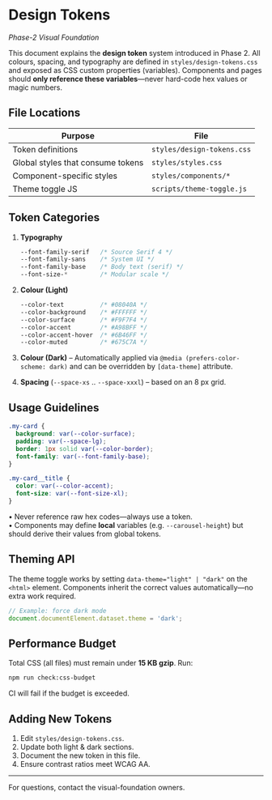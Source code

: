 # Design Tokens

_Phase-2 Visual Foundation_

This document explains the **design token** system introduced in Phase 2. All colours, spacing, and typography are defined in `styles/design-tokens.css` and exposed as CSS custom properties (variables). Components and pages should **only reference these variables**—never hard-code hex values or magic numbers.

## File Locations

| Purpose | File |
|---------|------|
| Token definitions | `styles/design-tokens.css` |
| Global styles that consume tokens | `styles/styles.css` |
| Component-specific styles | `styles/components/*` |
| Theme toggle JS | `scripts/theme-toggle.js` |

## Token Categories

1. **Typography**  
   ```css
   --font-family-serif   /* Source Serif 4 */
   --font-family-sans    /* System UI */
   --font-family-base    /* Body text (serif) */
   --font-size-*         /* Modular scale */
   ```

2. **Colour (Light)**  
   ```css
   --color-text          /* #08040A */
   --color-background    /* #FFFFFF */
   --color-surface       /* #F9F7F4 */
   --color-accent        /* #A98BFF */
   --color-accent-hover  /* #6B46FF */
   --color-muted         /* #675C7A */
   ```

3. **Colour (Dark)** – Automatically applied via `@media (prefers-color-scheme: dark)` and can be overridden by `[data-theme]` attribute.

4. **Spacing**  (`--space-xs` .. `--space-xxxl`) – based on an 8 px grid.

## Usage Guidelines

```css
.my-card {
  background: var(--color-surface);
  padding: var(--space-lg);
  border: 1px solid var(--color-border);
  font-family: var(--font-family-base);
}

.my-card__title {
  color: var(--color-accent);
  font-size: var(--font-size-xl);
}
```

• Never reference raw hex codes—always use a token.  
• Components may define **local** variables (e.g. `--carousel-height`) but should derive their values from global tokens.

## Theming API

The theme toggle works by setting `data-theme="light" | "dark"` on the `<html>` element. Components inherit the correct values automatically—no extra work required.

```js
// Example: force dark mode
document.documentElement.dataset.theme = 'dark';
```

## Performance Budget

Total CSS (all files) must remain under **15 KB gzip**. Run:

```bash
npm run check:css-budget
```

CI will fail if the budget is exceeded.

## Adding New Tokens

1. Edit `styles/design-tokens.css`.  
2. Update both light & dark sections.  
3. Document the new token in this file.  
4. Ensure contrast ratios meet WCAG AA.

---

For questions, contact the visual-foundation owners.